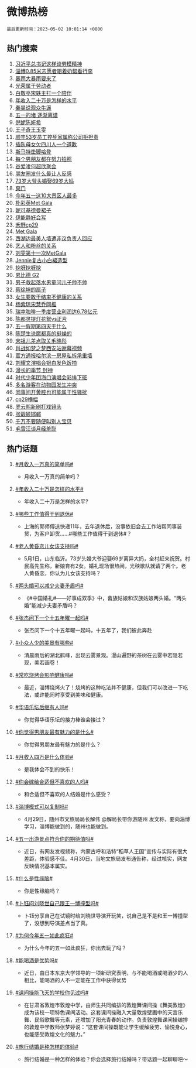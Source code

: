 # 微博热榜

`最后更新时间：2023-05-02 10:01:14 +0800`

## 热门搜索

1. [习近平总书记这样谈劳模精神](https://m.weibo.cn/search?containerid=100103type%3D1%26t%3D10%26q%3D%23%E4%B9%A0%E8%BF%91%E5%B9%B3%E6%80%BB%E4%B9%A6%E8%AE%B0%E8%BF%99%E6%A0%B7%E8%B0%88%E5%8A%B3%E6%A8%A1%E7%B2%BE%E7%A5%9E%23&stream_entry_id=51&isnewpage=1&extparam=seat%3D1%26c_type%3D51%26dgr%3D0%26cate%3D10103%26filter_type%3Drealtimehot%26stream_entry_id%3D51%26pos%3D0%26display_time%3D1682992872%26pre_seqid%3D1682992872600032425161&luicode=10000011&lfid=106003type%253D25%2526t%253D3%2526disable_hot%253D1%2526filter_type%253Drealtimehot)
1. [淄博0.85米志愿者喝着奶帮看行李](https://m.weibo.cn/search?containerid=100103type%3D1%26t%3D10%26q%3D%23%E6%B7%84%E5%8D%9A0.85%E7%B1%B3%E5%BF%97%E6%84%BF%E8%80%85%E5%96%9D%E7%9D%80%E5%A5%B6%E5%B8%AE%E7%9C%8B%E8%A1%8C%E6%9D%8E%23&stream_entry_id=31&isnewpage=1&extparam=seat%3D1%26c_type%3D31%26flag%3D1%26lcate%3D5001%26stream_entry_id%3D31%26filter_type%3Drealtimehot%26realpos%3D1%26q%3D%2523%25E6%25B7%2584%25E5%258D%259A0.85%25E7%25B1%25B3%25E5%25BF%2597%25E6%2584%25BF%25E8%2580%2585%25E5%2596%259D%25E7%259D%2580%25E5%25A5%25B6%25E5%25B8%25AE%25E7%259C%258B%25E8%25A1%258C%25E6%259D%258E%2523%26band_rank%3D1%26dgr%3D0%26pos%3D0%26cate%3D5001%26display_time%3D1682992872%26pre_seqid%3D1682992872600032425161&luicode=10000011&lfid=106003type%253D25%2526t%253D3%2526disable_hot%253D1%2526filter_type%253Drealtimehot)
1. [暴雨大暴雨要来了](https://m.weibo.cn/search?containerid=100103type%3D1%26t%3D10%26q%3D%23%E6%9A%B4%E9%9B%A8%E5%A4%A7%E6%9A%B4%E9%9B%A8%E8%A6%81%E6%9D%A5%E4%BA%86%23&stream_entry_id=31&isnewpage=1&extparam=seat%3D1%26c_type%3D31%26flag%3D2%26lcate%3D5001%26stream_entry_id%3D31%26filter_type%3Drealtimehot%26realpos%3D2%26q%3D%2523%25E6%259A%25B4%25E9%259B%25A8%25E5%25A4%25A7%25E6%259A%25B4%25E9%259B%25A8%25E8%25A6%2581%25E6%259D%25A5%25E4%25BA%2586%2523%26band_rank%3D2%26dgr%3D0%26pos%3D1%26cate%3D5001%26display_time%3D1682992872%26pre_seqid%3D1682992872600032425161&luicode=10000011&lfid=106003type%253D25%2526t%253D3%2526disable_hot%253D1%2526filter_type%253Drealtimehot)
1. [光荣属于劳动者](https://m.weibo.cn/search?containerid=100103type%3D1%26t%3D10%26q%3D%23%E5%85%89%E8%8D%A3%E5%B1%9E%E4%BA%8E%E5%8A%B3%E5%8A%A8%E8%80%85%23&stream_entry_id=31&isnewpage=1&extparam=seat%3D1%26c_type%3D31%26flag%3D0%26lcate%3D5001%26stream_entry_id%3D31%26filter_type%3Drealtimehot%26realpos%3D3%26q%3D%2523%25E5%2585%2589%25E8%258D%25A3%25E5%25B1%259E%25E4%25BA%258E%25E5%258A%25B3%25E5%258A%25A8%25E8%2580%2585%2523%26band_rank%3D3%26dgr%3D0%26pos%3D2%26cate%3D5001%26display_time%3D1682992872%26pre_seqid%3D1682992872600032425161&luicode=10000011&lfid=106003type%253D25%2526t%253D3%2526disable_hot%253D1%2526filter_type%253Drealtimehot)
1. [白敬亭宋轶主打一个陪伴](https://m.weibo.cn/search?containerid=100103type%3D1%26t%3D10%26q%3D%23%E7%99%BD%E6%95%AC%E4%BA%AD%E5%AE%8B%E8%BD%B6%E4%B8%BB%E6%89%93%E4%B8%80%E4%B8%AA%E9%99%AA%E4%BC%B4%23&stream_entry_id=31&isnewpage=1&extparam=seat%3D1%26c_type%3D31%26flag%3D2%26lcate%3D5001%26stream_entry_id%3D31%26filter_type%3Drealtimehot%26realpos%3D4%26q%3D%2523%25E7%2599%25BD%25E6%2595%25AC%25E4%25BA%25AD%25E5%25AE%258B%25E8%25BD%25B6%25E4%25B8%25BB%25E6%2589%2593%25E4%25B8%2580%25E4%25B8%25AA%25E9%2599%25AA%25E4%25BC%25B4%2523%26band_rank%3D4%26dgr%3D0%26pos%3D3%26cate%3D5001%26display_time%3D1682992872%26pre_seqid%3D1682992872600032425161&luicode=10000011&lfid=106003type%253D25%2526t%253D3%2526disable_hot%253D1%2526filter_type%253Drealtimehot)
1. [年收入二十万是怎样的水平](https://m.weibo.cn/search?containerid=100103type%3D1%26t%3D10%26q%3D%23%E5%B9%B4%E6%94%B6%E5%85%A5%E4%BA%8C%E5%8D%81%E4%B8%87%E6%98%AF%E6%80%8E%E6%A0%B7%E7%9A%84%E6%B0%B4%E5%B9%B3%23&stream_entry_id=31&isnewpage=1&extparam=seat%3D1%26c_type%3D31%26flag%3D1%26lcate%3D5001%26stream_entry_id%3D31%26filter_type%3Drealtimehot%26realpos%3D5%26q%3D%2523%25E5%25B9%25B4%25E6%2594%25B6%25E5%2585%25A5%25E4%25BA%258C%25E5%258D%2581%25E4%25B8%2587%25E6%2598%25AF%25E6%2580%258E%25E6%25A0%25B7%25E7%259A%2584%25E6%25B0%25B4%25E5%25B9%25B3%2523%26band_rank%3D5%26dgr%3D0%26pos%3D4%26cate%3D5001%26display_time%3D1682992872%26pre_seqid%3D1682992872600032425161&luicode=10000011&lfid=106003type%253D25%2526t%253D3%2526disable_hot%253D1%2526filter_type%253Drealtimehot)
1. [秦昊说观众牛逼](https://m.weibo.cn/search?containerid=100103type%3D1%26t%3D10%26q%3D%23%E7%A7%A6%E6%98%8A%E8%AF%B4%E8%A7%82%E4%BC%97%E7%89%9B%E9%80%BC%23&stream_entry_id=31&isnewpage=1&extparam=seat%3D1%26c_type%3D31%26flag%3D1%26lcate%3D5001%26stream_entry_id%3D31%26filter_type%3Drealtimehot%26realpos%3D6%26q%3D%2523%25E7%25A7%25A6%25E6%2598%258A%25E8%25AF%25B4%25E8%25A7%2582%25E4%25BC%2597%25E7%2589%259B%25E9%2580%25BC%2523%26band_rank%3D6%26dgr%3D0%26pos%3D5%26cate%3D5001%26display_time%3D1682992872%26pre_seqid%3D1682992872600032425161&luicode=10000011&lfid=106003type%253D25%2526t%253D3%2526disable_hot%253D1%2526filter_type%253Drealtimehot)
1. [五一的堵 逐渐离谱](https://m.weibo.cn/search?containerid=100103type%3D1%26t%3D10%26q%3D%E4%BA%94%E4%B8%80%E7%9A%84%E5%A0%B5+%E9%80%90%E6%B8%90%E7%A6%BB%E8%B0%B1&stream_entry_id=31&isnewpage=1&extparam=seat%3D1%26c_type%3D31%26flag%3D16%26lcate%3D5001%26stream_entry_id%3D31%26filter_type%3Drealtimehot%26realpos%3D7%26q%3D%25E4%25BA%2594%25E4%25B8%2580%25E7%259A%2584%25E5%25A0%25B5%2520%25E9%2580%2590%25E6%25B8%2590%25E7%25A6%25BB%25E8%25B0%25B1%26band_rank%3D7%26dgr%3D0%26pos%3D6%26cate%3D5001%26display_time%3D1682992872%26pre_seqid%3D1682992872600032425161&luicode=10000011&lfid=106003type%253D25%2526t%253D3%2526disable_hot%253D1%2526filter_type%253Drealtimehot)
1. [倪妮陈妍希](https://m.weibo.cn/search?containerid=100103type%3D1%26t%3D10%26q%3D%E5%80%AA%E5%A6%AE%E9%99%88%E5%A6%8D%E5%B8%8C&stream_entry_id=31&isnewpage=1&extparam=seat%3D1%26c_type%3D31%26flag%3D2%26lcate%3D5001%26stream_entry_id%3D31%26filter_type%3Drealtimehot%26realpos%3D8%26q%3D%25E5%2580%25AA%25E5%25A6%25AE%25E9%2599%2588%25E5%25A6%258D%25E5%25B8%258C%26band_rank%3D8%26dgr%3D0%26pos%3D7%26cate%3D5001%26display_time%3D1682992872%26pre_seqid%3D1682992872600032425161&luicode=10000011&lfid=106003type%253D25%2526t%253D3%2526disable_hot%253D1%2526filter_type%253Drealtimehot)
1. [王子奇王玉雯](https://m.weibo.cn/search?containerid=100103type%3D1%26t%3D10%26q%3D%E7%8E%8B%E5%AD%90%E5%A5%87%E7%8E%8B%E7%8E%89%E9%9B%AF&stream_entry_id=31&isnewpage=1&extparam=seat%3D1%26c_type%3D31%26flag%3D2%26lcate%3D5001%26stream_entry_id%3D31%26filter_type%3Drealtimehot%26realpos%3D9%26q%3D%25E7%258E%258B%25E5%25AD%2590%25E5%25A5%2587%25E7%258E%258B%25E7%258E%2589%25E9%259B%25AF%26band_rank%3D9%26dgr%3D0%26pos%3D8%26cate%3D5001%26display_time%3D1682992872%26pre_seqid%3D1682992872600032425161&luicode=10000011&lfid=106003type%253D25%2526t%253D3%2526disable_hot%253D1%2526filter_type%253Drealtimehot)
1. [顺丰53岁员工猝死家属称公司拒担责](https://m.weibo.cn/search?containerid=100103type%3D1%26t%3D10%26q%3D%23%E9%A1%BA%E4%B8%B053%E5%B2%81%E5%91%98%E5%B7%A5%E7%8C%9D%E6%AD%BB%E5%AE%B6%E5%B1%9E%E7%A7%B0%E5%85%AC%E5%8F%B8%E6%8B%92%E6%8B%85%E8%B4%A3%23&stream_entry_id=31&isnewpage=1&extparam=seat%3D1%26c_type%3D31%26flag%3D0%26lcate%3D5001%26stream_entry_id%3D31%26filter_type%3Drealtimehot%26realpos%3D10%26q%3D%2523%25E9%25A1%25BA%25E4%25B8%25B053%25E5%25B2%2581%25E5%2591%2598%25E5%25B7%25A5%25E7%258C%259D%25E6%25AD%25BB%25E5%25AE%25B6%25E5%25B1%259E%25E7%25A7%25B0%25E5%2585%25AC%25E5%258F%25B8%25E6%258B%2592%25E6%258B%2585%25E8%25B4%25A3%2523%26band_rank%3D10%26dgr%3D0%26pos%3D9%26cate%3D5001%26display_time%3D1682992872%26pre_seqid%3D1682992872600032425161&luicode=10000011&lfid=106003type%253D25%2526t%253D3%2526disable_hot%253D1%2526filter_type%253Drealtimehot)
1. [插队母女欠四川人一个道歉](https://m.weibo.cn/search?containerid=100103type%3D1%26t%3D10%26q%3D%23%E6%8F%92%E9%98%9F%E6%AF%8D%E5%A5%B3%E6%AC%A0%E5%9B%9B%E5%B7%9D%E4%BA%BA%E4%B8%80%E4%B8%AA%E9%81%93%E6%AD%89%23&stream_entry_id=31&isnewpage=1&extparam=seat%3D1%26c_type%3D31%26flag%3D1%26lcate%3D5001%26stream_entry_id%3D31%26filter_type%3Drealtimehot%26realpos%3D11%26q%3D%2523%25E6%258F%2592%25E9%2598%259F%25E6%25AF%258D%25E5%25A5%25B3%25E6%25AC%25A0%25E5%259B%259B%25E5%25B7%259D%25E4%25BA%25BA%25E4%25B8%2580%25E4%25B8%25AA%25E9%2581%2593%25E6%25AD%2589%2523%26band_rank%3D11%26dgr%3D0%26pos%3D10%26cate%3D5001%26display_time%3D1682992872%26pre_seqid%3D1682992872600032425161&luicode=10000011&lfid=106003type%253D25%2526t%253D3%2526disable_hot%253D1%2526filter_type%253Drealtimehot)
1. [斯马特垫脚哈登](https://m.weibo.cn/search?containerid=100103type%3D1%26t%3D10%26q%3D%23%E6%96%AF%E9%A9%AC%E7%89%B9%E5%9E%AB%E8%84%9A%E5%93%88%E7%99%BB%23&stream_entry_id=31&isnewpage=1&extparam=seat%3D1%26c_type%3D31%26flag%3D1%26lcate%3D5001%26stream_entry_id%3D31%26filter_type%3Drealtimehot%26realpos%3D12%26q%3D%2523%25E6%2596%25AF%25E9%25A9%25AC%25E7%2589%25B9%25E5%259E%25AB%25E8%2584%259A%25E5%2593%2588%25E7%2599%25BB%2523%26band_rank%3D12%26dgr%3D0%26pos%3D11%26cate%3D5001%26display_time%3D1682992872%26pre_seqid%3D1682992872600032425161&luicode=10000011&lfid=106003type%253D25%2526t%253D3%2526disable_hot%253D1%2526filter_type%253Drealtimehot)
1. [每个男朋友都在努力拍照](https://m.weibo.cn/search?containerid=100103type%3D1%26t%3D10%26q%3D%E6%AF%8F%E4%B8%AA%E7%94%B7%E6%9C%8B%E5%8F%8B%E9%83%BD%E5%9C%A8%E5%8A%AA%E5%8A%9B%E6%8B%8D%E7%85%A7&stream_entry_id=31&isnewpage=1&extparam=seat%3D1%26c_type%3D31%26flag%3D1%26lcate%3D5001%26stream_entry_id%3D31%26filter_type%3Drealtimehot%26realpos%3D13%26q%3D%25E6%25AF%258F%25E4%25B8%25AA%25E7%2594%25B7%25E6%259C%258B%25E5%258F%258B%25E9%2583%25BD%25E5%259C%25A8%25E5%258A%25AA%25E5%258A%259B%25E6%258B%258D%25E7%2585%25A7%26band_rank%3D13%26dgr%3D0%26pos%3D12%26cate%3D5001%26display_time%3D1682992872%26pre_seqid%3D1682992872600032425161&luicode=10000011&lfid=106003type%253D25%2526t%253D3%2526disable_hot%253D1%2526filter_type%253Drealtimehot)
1. [谷爱凌何超欣聚会](https://m.weibo.cn/search?containerid=100103type%3D1%26t%3D10%26q%3D%E8%B0%B7%E7%88%B1%E5%87%8C%E4%BD%95%E8%B6%85%E6%AC%A3%E8%81%9A%E4%BC%9A&stream_entry_id=31&isnewpage=1&extparam=seat%3D1%26c_type%3D31%26flag%3D0%26lcate%3D5001%26stream_entry_id%3D31%26filter_type%3Drealtimehot%26realpos%3D14%26q%3D%25E8%25B0%25B7%25E7%2588%25B1%25E5%2587%258C%25E4%25BD%2595%25E8%25B6%2585%25E6%25AC%25A3%25E8%2581%259A%25E4%25BC%259A%26band_rank%3D14%26dgr%3D0%26pos%3D13%26cate%3D5001%26display_time%3D1682992872%26pre_seqid%3D1682992872600032425161&luicode=10000011&lfid=106003type%253D25%2526t%253D3%2526disable_hot%253D1%2526filter_type%253Drealtimehot)
1. [朋友圈发什么最让人反感](https://m.weibo.cn/search?containerid=100103type%3D1%26t%3D10%26q%3D%23%E6%9C%8B%E5%8F%8B%E5%9C%88%E5%8F%91%E4%BB%80%E4%B9%88%E6%9C%80%E8%AE%A9%E4%BA%BA%E5%8F%8D%E6%84%9F%23&stream_entry_id=31&isnewpage=1&extparam=seat%3D1%26c_type%3D31%26flag%3D0%26lcate%3D5001%26stream_entry_id%3D31%26filter_type%3Drealtimehot%26realpos%3D15%26q%3D%2523%25E6%259C%258B%25E5%258F%258B%25E5%259C%2588%25E5%258F%2591%25E4%25BB%2580%25E4%25B9%2588%25E6%259C%2580%25E8%25AE%25A9%25E4%25BA%25BA%25E5%258F%258D%25E6%2584%259F%2523%26band_rank%3D15%26dgr%3D0%26pos%3D14%26cate%3D5001%26display_time%3D1682992872%26pre_seqid%3D1682992872600032425161&luicode=10000011&lfid=106003type%253D25%2526t%253D3%2526disable_hot%253D1%2526filter_type%253Drealtimehot)
1. [73岁大爷头婚娶69岁大妈](https://m.weibo.cn/search?containerid=100103type%3D1%26t%3D10%26q%3D%2373%E5%B2%81%E5%A4%A7%E7%88%B7%E5%A4%B4%E5%A9%9A%E5%A8%B669%E5%B2%81%E5%A4%A7%E5%A6%88%23&stream_entry_id=31&isnewpage=1&extparam=seat%3D1%26c_type%3D31%26flag%3D0%26lcate%3D5001%26stream_entry_id%3D31%26filter_type%3Drealtimehot%26realpos%3D16%26q%3D%252373%25E5%25B2%2581%25E5%25A4%25A7%25E7%2588%25B7%25E5%25A4%25B4%25E5%25A9%259A%25E5%25A8%25B669%25E5%25B2%2581%25E5%25A4%25A7%25E5%25A6%2588%2523%26band_rank%3D16%26dgr%3D0%26pos%3D15%26cate%3D5001%26display_time%3D1682992872%26pre_seqid%3D1682992872600032425161&luicode=10000011&lfid=106003type%253D25%2526t%253D3%2526disable_hot%253D1%2526filter_type%253Drealtimehot)
1. [爽门](https://m.weibo.cn/search?containerid=100103type%3D1%26t%3D10%26q%3D%E7%88%BD%E9%97%A8&stream_entry_id=31&isnewpage=1&extparam=seat%3D1%26c_type%3D31%26flag%3D2%26lcate%3D5001%26stream_entry_id%3D31%26filter_type%3Drealtimehot%26realpos%3D17%26q%3D%25E7%2588%25BD%25E9%2597%25A8%26band_rank%3D17%26dgr%3D0%26pos%3D16%26cate%3D5001%26display_time%3D1682992872%26pre_seqid%3D1682992872600032425161&luicode=10000011&lfid=106003type%253D25%2526t%253D3%2526disable_hot%253D1%2526filter_type%253Drealtimehot)
1. [今年五一这10大景区人最多](https://m.weibo.cn/search?containerid=100103type%3D1%26t%3D10%26q%3D%23%E4%BB%8A%E5%B9%B4%E4%BA%94%E4%B8%80%E8%BF%9910%E5%A4%A7%E6%99%AF%E5%8C%BA%E4%BA%BA%E6%9C%80%E5%A4%9A%23&stream_entry_id=31&isnewpage=1&extparam=seat%3D1%26c_type%3D31%26flag%3D0%26lcate%3D5001%26stream_entry_id%3D31%26filter_type%3Drealtimehot%26realpos%3D18%26q%3D%2523%25E4%25BB%258A%25E5%25B9%25B4%25E4%25BA%2594%25E4%25B8%2580%25E8%25BF%259910%25E5%25A4%25A7%25E6%2599%25AF%25E5%258C%25BA%25E4%25BA%25BA%25E6%259C%2580%25E5%25A4%259A%2523%26band_rank%3D18%26dgr%3D0%26pos%3D17%26cate%3D5001%26display_time%3D1682992872%26pre_seqid%3D1682992872600032425161&luicode=10000011&lfid=106003type%253D25%2526t%253D3%2526disable_hot%253D1%2526filter_type%253Drealtimehot)
1. [朴彩英Met Gala](https://m.weibo.cn/search?containerid=100103type%3D1%26t%3D10%26q%3D%E6%9C%B4%E5%BD%A9%E8%8B%B1Met+Gala&stream_entry_id=31&isnewpage=1&extparam=seat%3D1%26c_type%3D31%26flag%3D1%26lcate%3D5001%26stream_entry_id%3D31%26filter_type%3Drealtimehot%26realpos%3D19%26q%3D%25E6%259C%25B4%25E5%25BD%25A9%25E8%258B%25B1Met%2520Gala%26band_rank%3D19%26dgr%3D0%26pos%3D18%26cate%3D5001%26display_time%3D1682992872%26pre_seqid%3D1682992872600032425161&luicode=10000011&lfid=106003type%253D25%2526t%253D3%2526disable_hot%253D1%2526filter_type%253Drealtimehot)
1. [妮可基德曼裙子](https://m.weibo.cn/search?containerid=100103type%3D1%26t%3D10%26q%3D%E5%A6%AE%E5%8F%AF%E5%9F%BA%E5%BE%B7%E6%9B%BC%E8%A3%99%E5%AD%90&stream_entry_id=31&isnewpage=1&extparam=seat%3D1%26c_type%3D31%26flag%3D1%26lcate%3D5001%26stream_entry_id%3D31%26filter_type%3Drealtimehot%26realpos%3D20%26q%3D%25E5%25A6%25AE%25E5%258F%25AF%25E5%259F%25BA%25E5%25BE%25B7%25E6%259B%25BC%25E8%25A3%2599%25E5%25AD%2590%26band_rank%3D20%26dgr%3D0%26pos%3D19%26cate%3D5001%26display_time%3D1682992872%26pre_seqid%3D1682992872600032425161&luicode=10000011&lfid=106003type%253D25%2526t%253D3%2526disable_hot%253D1%2526filter_type%253Drealtimehot)
1. [伊能静好会写](https://m.weibo.cn/search?containerid=100103type%3D1%26t%3D10%26q%3D%E4%BC%8A%E8%83%BD%E9%9D%99%E5%A5%BD%E4%BC%9A%E5%86%99&stream_entry_id=31&isnewpage=1&extparam=seat%3D1%26c_type%3D31%26flag%3D0%26lcate%3D5001%26stream_entry_id%3D31%26filter_type%3Drealtimehot%26realpos%3D21%26q%3D%25E4%25BC%258A%25E8%2583%25BD%25E9%259D%2599%25E5%25A5%25BD%25E4%25BC%259A%25E5%2586%2599%26band_rank%3D21%26dgr%3D0%26pos%3D20%26cate%3D5001%26display_time%3D1682992872%26pre_seqid%3D1682992872600032425161&luicode=10000011&lfid=106003type%253D25%2526t%253D3%2526disable_hot%253D1%2526filter_type%253Drealtimehot)
1. [禾野cp29](https://m.weibo.cn/search?containerid=100103type%3D1%26t%3D10%26q%3D%E7%A6%BE%E9%87%8Ecp29&stream_entry_id=31&isnewpage=1&extparam=seat%3D1%26c_type%3D31%26flag%3D1%26lcate%3D5001%26stream_entry_id%3D31%26filter_type%3Drealtimehot%26realpos%3D22%26q%3D%25E7%25A6%25BE%25E9%2587%258Ecp29%26band_rank%3D22%26dgr%3D0%26pos%3D21%26cate%3D5001%26display_time%3D1682992872%26pre_seqid%3D1682992872600032425161&luicode=10000011&lfid=106003type%253D25%2526t%253D3%2526disable_hot%253D1%2526filter_type%253Drealtimehot)
1. [Met Gala](https://m.weibo.cn/search?containerid=100103type%3D1%26t%3D10%26q%3DMet+Gala&stream_entry_id=31&isnewpage=1&extparam=seat%3D1%26c_type%3D31%26flag%3D0%26lcate%3D5001%26stream_entry_id%3D31%26filter_type%3Drealtimehot%26realpos%3D23%26q%3DMet%2520Gala%26band_rank%3D23%26dgr%3D0%26pos%3D22%26cate%3D5001%26display_time%3D1682992872%26pre_seqid%3D1682992872600032425161&luicode=10000011&lfid=106003type%253D25%2526t%253D3%2526disable_hot%253D1%2526filter_type%253Drealtimehot)
1. [西湖边最美人墙遭非议负责人回应](https://m.weibo.cn/search?containerid=100103type%3D1%26t%3D10%26q%3D%23%E8%A5%BF%E6%B9%96%E8%BE%B9%E6%9C%80%E7%BE%8E%E4%BA%BA%E5%A2%99%E9%81%AD%E9%9D%9E%E8%AE%AE%E8%B4%9F%E8%B4%A3%E4%BA%BA%E5%9B%9E%E5%BA%94%23&stream_entry_id=31&isnewpage=1&extparam=seat%3D1%26c_type%3D31%26flag%3D1%26lcate%3D5001%26stream_entry_id%3D31%26filter_type%3Drealtimehot%26realpos%3D24%26q%3D%2523%25E8%25A5%25BF%25E6%25B9%2596%25E8%25BE%25B9%25E6%259C%2580%25E7%25BE%258E%25E4%25BA%25BA%25E5%25A2%2599%25E9%2581%25AD%25E9%259D%259E%25E8%25AE%25AE%25E8%25B4%259F%25E8%25B4%25A3%25E4%25BA%25BA%25E5%259B%259E%25E5%25BA%2594%2523%26band_rank%3D24%26dgr%3D0%26pos%3D23%26cate%3D5001%26display_time%3D1682992872%26pre_seqid%3D1682992872600032425161&luicode=10000011&lfid=106003type%253D25%2526t%253D3%2526disable_hot%253D1%2526filter_type%253Drealtimehot)
1. [艺人和粉丝的关系](https://m.weibo.cn/search?containerid=100103type%3D1%26t%3D10%26q%3D%23%E8%89%BA%E4%BA%BA%E5%92%8C%E7%B2%89%E4%B8%9D%E7%9A%84%E5%85%B3%E7%B3%BB%23&stream_entry_id=31&isnewpage=1&extparam=seat%3D1%26c_type%3D31%26flag%3D1%26lcate%3D5001%26stream_entry_id%3D31%26filter_type%3Drealtimehot%26realpos%3D25%26q%3D%2523%25E8%2589%25BA%25E4%25BA%25BA%25E5%2592%258C%25E7%25B2%2589%25E4%25B8%259D%25E7%259A%2584%25E5%2585%25B3%25E7%25B3%25BB%2523%26band_rank%3D25%26dgr%3D0%26pos%3D24%26cate%3D5001%26display_time%3D1682992872%26pre_seqid%3D1682992872600032425161&luicode=10000011&lfid=106003type%253D25%2526t%253D3%2526disable_hot%253D1%2526filter_type%253Drealtimehot)
1. [刘雯第十一次MetGala](https://m.weibo.cn/search?containerid=100103type%3D1%26t%3D10%26q%3D%23%E5%88%98%E9%9B%AF%E7%AC%AC%E5%8D%81%E4%B8%80%E6%AC%A1MetGala%23&stream_entry_id=31&isnewpage=1&extparam=seat%3D1%26c_type%3D31%26flag%3D1%26lcate%3D5001%26stream_entry_id%3D31%26filter_type%3Drealtimehot%26realpos%3D26%26q%3D%2523%25E5%2588%2598%25E9%259B%25AF%25E7%25AC%25AC%25E5%258D%2581%25E4%25B8%2580%25E6%25AC%25A1MetGala%2523%26band_rank%3D26%26dgr%3D0%26pos%3D25%26cate%3D5001%26display_time%3D1682992872%26pre_seqid%3D1682992872600032425161&luicode=10000011&lfid=106003type%253D25%2526t%253D3%2526disable_hot%253D1%2526filter_type%253Drealtimehot)
1. [Jennie复古小白裙造型](https://m.weibo.cn/search?containerid=100103type%3D1%26t%3D10%26q%3D%23Jennie%E5%A4%8D%E5%8F%A4%E5%B0%8F%E7%99%BD%E8%A3%99%E9%80%A0%E5%9E%8B%23&stream_entry_id=31&isnewpage=1&extparam=seat%3D1%26c_type%3D31%26flag%3D1%26lcate%3D5001%26stream_entry_id%3D31%26filter_type%3Drealtimehot%26realpos%3D27%26q%3D%2523Jennie%25E5%25A4%258D%25E5%258F%25A4%25E5%25B0%258F%25E7%2599%25BD%25E8%25A3%2599%25E9%2580%25A0%25E5%259E%258B%2523%26band_rank%3D27%26dgr%3D0%26pos%3D26%26cate%3D5001%26display_time%3D1682992872%26pre_seqid%3D1682992872600032425161&luicode=10000011&lfid=106003type%253D25%2526t%253D3%2526disable_hot%253D1%2526filter_type%253Drealtimehot)
1. [挖呀挖呀挖](https://m.weibo.cn/search?containerid=100103type%3D1%26t%3D10%26q%3D%E6%8C%96%E5%91%80%E6%8C%96%E5%91%80%E6%8C%96&stream_entry_id=31&isnewpage=1&extparam=seat%3D1%26c_type%3D31%26flag%3D1%26lcate%3D5001%26stream_entry_id%3D31%26filter_type%3Drealtimehot%26realpos%3D28%26q%3D%25E6%258C%2596%25E5%2591%2580%25E6%258C%2596%25E5%2591%2580%25E6%258C%2596%26band_rank%3D28%26dgr%3D0%26pos%3D27%26cate%3D5001%26display_time%3D1682992872%26pre_seqid%3D1682992872600032425161&luicode=10000011&lfid=106003type%253D25%2526t%253D3%2526disable_hot%253D1%2526filter_type%253Drealtimehot)
1. [恩比德 G2](https://m.weibo.cn/search?containerid=100103type%3D1%26t%3D10%26q%3D%E6%81%A9%E6%AF%94%E5%BE%B7+G2&stream_entry_id=31&isnewpage=1&extparam=seat%3D1%26c_type%3D31%26flag%3D1%26lcate%3D5001%26stream_entry_id%3D31%26filter_type%3Drealtimehot%26realpos%3D29%26q%3D%25E6%2581%25A9%25E6%25AF%2594%25E5%25BE%25B7%2520G2%26band_rank%3D29%26dgr%3D0%26pos%3D28%26cate%3D5001%26display_time%3D1682992872%26pre_seqid%3D1682992872600032425161&luicode=10000011&lfid=106003type%253D25%2526t%253D3%2526disable_hot%253D1%2526filter_type%253Drealtimehot)
1. [男子救起落水男童问儿子帅不帅](https://m.weibo.cn/search?containerid=100103type%3D1%26t%3D10%26q%3D%23%E7%94%B7%E5%AD%90%E6%95%91%E8%B5%B7%E8%90%BD%E6%B0%B4%E7%94%B7%E7%AB%A5%E9%97%AE%E5%84%BF%E5%AD%90%E5%B8%85%E4%B8%8D%E5%B8%85%23&stream_entry_id=31&isnewpage=1&extparam=seat%3D1%26c_type%3D31%26flag%3D1%26lcate%3D5001%26stream_entry_id%3D31%26filter_type%3Drealtimehot%26realpos%3D30%26q%3D%2523%25E7%2594%25B7%25E5%25AD%2590%25E6%2595%2591%25E8%25B5%25B7%25E8%2590%25BD%25E6%25B0%25B4%25E7%2594%25B7%25E7%25AB%25A5%25E9%2597%25AE%25E5%2584%25BF%25E5%25AD%2590%25E5%25B8%2585%25E4%25B8%258D%25E5%25B8%2585%2523%26band_rank%3D30%26dgr%3D0%26pos%3D29%26cate%3D5001%26display_time%3D1682992872%26pre_seqid%3D1682992872600032425161&luicode=10000011&lfid=106003type%253D25%2526t%253D3%2526disable_hot%253D1%2526filter_type%253Drealtimehot)
1. [蔡徐坤的扇子](https://m.weibo.cn/search?containerid=100103type%3D1%26t%3D10%26q%3D%23%E8%94%A1%E5%BE%90%E5%9D%A4%E7%9A%84%E6%89%87%E5%AD%90%23&stream_entry_id=31&isnewpage=1&extparam=seat%3D1%26c_type%3D31%26flag%3D1%26lcate%3D5001%26stream_entry_id%3D31%26filter_type%3Drealtimehot%26realpos%3D31%26q%3D%2523%25E8%2594%25A1%25E5%25BE%2590%25E5%259D%25A4%25E7%259A%2584%25E6%2589%2587%25E5%25AD%2590%2523%26band_rank%3D31%26dgr%3D0%26pos%3D30%26cate%3D5001%26display_time%3D1682992872%26pre_seqid%3D1682992872600032425161&luicode=10000011&lfid=106003type%253D25%2526t%253D3%2526disable_hot%253D1%2526filter_type%253Drealtimehot)
1. [女生要敢于结束不健康的关系](https://m.weibo.cn/search?containerid=100103type%3D1%26t%3D10%26q%3D%23%E5%A5%B3%E7%94%9F%E8%A6%81%E6%95%A2%E4%BA%8E%E7%BB%93%E6%9D%9F%E4%B8%8D%E5%81%A5%E5%BA%B7%E7%9A%84%E5%85%B3%E7%B3%BB%23&stream_entry_id=31&isnewpage=1&extparam=seat%3D1%26c_type%3D31%26flag%3D0%26lcate%3D5001%26stream_entry_id%3D31%26filter_type%3Drealtimehot%26realpos%3D32%26q%3D%2523%25E5%25A5%25B3%25E7%2594%259F%25E8%25A6%2581%25E6%2595%25A2%25E4%25BA%258E%25E7%25BB%2593%25E6%259D%259F%25E4%25B8%258D%25E5%2581%25A5%25E5%25BA%25B7%25E7%259A%2584%25E5%2585%25B3%25E7%25B3%25BB%2523%26band_rank%3D32%26dgr%3D0%26pos%3D31%26cate%3D5001%26display_time%3D1682992872%26pre_seqid%3D1682992872600032425161&luicode=10000011&lfid=106003type%253D25%2526t%253D3%2526disable_hot%253D1%2526filter_type%253Drealtimehot)
1. [杨紫琼宋慧乔同框](https://m.weibo.cn/search?containerid=100103type%3D1%26t%3D10%26q%3D%23%E6%9D%A8%E7%B4%AB%E7%90%BC%E5%AE%8B%E6%85%A7%E4%B9%94%E5%90%8C%E6%A1%86%23&stream_entry_id=31&isnewpage=1&extparam=seat%3D1%26c_type%3D31%26flag%3D1%26lcate%3D5001%26stream_entry_id%3D31%26filter_type%3Drealtimehot%26realpos%3D33%26q%3D%2523%25E6%259D%25A8%25E7%25B4%25AB%25E7%2590%25BC%25E5%25AE%258B%25E6%2585%25A7%25E4%25B9%2594%25E5%2590%258C%25E6%25A1%2586%2523%26band_rank%3D33%26dgr%3D0%26pos%3D32%26cate%3D5001%26display_time%3D1682992872%26pre_seqid%3D1682992872600032425161&luicode=10000011&lfid=106003type%253D25%2526t%253D3%2526disable_hot%253D1%2526filter_type%253Drealtimehot)
1. [瑞幸咖啡一季度营业利润达6.78亿元](https://m.weibo.cn/search?containerid=100103type%3D1%26t%3D10%26q%3D%23%E7%91%9E%E5%B9%B8%E5%92%96%E5%95%A1%E4%B8%80%E5%AD%A3%E5%BA%A6%E8%90%A5%E4%B8%9A%E5%88%A9%E6%B6%A6%E8%BE%BE6.78%E4%BA%BF%E5%85%83%23&stream_entry_id=31&isnewpage=1&extparam=seat%3D1%26c_type%3D31%26flag%3D1%26lcate%3D5001%26stream_entry_id%3D31%26filter_type%3Drealtimehot%26realpos%3D34%26q%3D%2523%25E7%2591%259E%25E5%25B9%25B8%25E5%2592%2596%25E5%2595%25A1%25E4%25B8%2580%25E5%25AD%25A3%25E5%25BA%25A6%25E8%2590%25A5%25E4%25B8%259A%25E5%2588%25A9%25E6%25B6%25A6%25E8%25BE%25BE6.78%25E4%25BA%25BF%25E5%2585%2583%2523%26band_rank%3D34%26dgr%3D0%26pos%3D33%26cate%3D5001%26display_time%3D1682992872%26pre_seqid%3D1682992872600032425161&luicode=10000011&lfid=106003type%253D25%2526t%253D3%2526disable_hot%253D1%2526filter_type%253Drealtimehot)
1. [陈都灵提灯花絮vs正片](https://m.weibo.cn/search?containerid=100103type%3D1%26t%3D10%26q%3D%23%E9%99%88%E9%83%BD%E7%81%B5%E6%8F%90%E7%81%AF%E8%8A%B1%E7%B5%AEvs%E6%AD%A3%E7%89%87%23&stream_entry_id=31&isnewpage=1&extparam=seat%3D1%26c_type%3D31%26flag%3D0%26lcate%3D5001%26stream_entry_id%3D31%26filter_type%3Drealtimehot%26realpos%3D35%26q%3D%2523%25E9%2599%2588%25E9%2583%25BD%25E7%2581%25B5%25E6%258F%2590%25E7%2581%25AF%25E8%258A%25B1%25E7%25B5%25AEvs%25E6%25AD%25A3%25E7%2589%2587%2523%26band_rank%3D35%26dgr%3D0%26pos%3D34%26cate%3D5001%26display_time%3D1682992872%26pre_seqid%3D1682992872600032425161&luicode=10000011&lfid=106003type%253D25%2526t%253D3%2526disable_hot%253D1%2526filter_type%253Drealtimehot)
1. [五一假期第四天干什么](https://m.weibo.cn/search?containerid=100103type%3D1%26t%3D10%26q%3D%23%E4%BA%94%E4%B8%80%E5%81%87%E6%9C%9F%E7%AC%AC%E5%9B%9B%E5%A4%A9%E5%B9%B2%E4%BB%80%E4%B9%88%23&stream_entry_id=31&isnewpage=1&extparam=seat%3D1%26c_type%3D31%26flag%3D1%26lcate%3D5001%26stream_entry_id%3D31%26filter_type%3Drealtimehot%26realpos%3D36%26q%3D%2523%25E4%25BA%2594%25E4%25B8%2580%25E5%2581%2587%25E6%259C%259F%25E7%25AC%25AC%25E5%259B%259B%25E5%25A4%25A9%25E5%25B9%25B2%25E4%25BB%2580%25E4%25B9%2588%2523%26band_rank%3D36%26dgr%3D0%26pos%3D35%26cate%3D5001%26display_time%3D1682992872%26pre_seqid%3D1682992872600032425161&luicode=10000011&lfid=106003type%253D25%2526t%253D3%2526disable_hot%253D1%2526filter_type%253Drealtimehot)
1. [陈楚生说魔都真的挺燥的](https://m.weibo.cn/search?containerid=100103type%3D1%26t%3D10%26q%3D%23%E9%99%88%E6%A5%9A%E7%94%9F%E8%AF%B4%E9%AD%94%E9%83%BD%E7%9C%9F%E7%9A%84%E6%8C%BA%E7%87%A5%E7%9A%84%23&stream_entry_id=31&isnewpage=1&extparam=seat%3D1%26c_type%3D31%26flag%3D1%26lcate%3D5001%26stream_entry_id%3D31%26filter_type%3Drealtimehot%26realpos%3D37%26q%3D%2523%25E9%2599%2588%25E6%25A5%259A%25E7%2594%259F%25E8%25AF%25B4%25E9%25AD%2594%25E9%2583%25BD%25E7%259C%259F%25E7%259A%2584%25E6%258C%25BA%25E7%2587%25A5%25E7%259A%2584%2523%26band_rank%3D37%26dgr%3D0%26pos%3D36%26cate%3D5001%26display_time%3D1682992872%26pre_seqid%3D1682992872600032425161&luicode=10000011&lfid=106003type%253D25%2526t%253D3%2526disable_hot%253D1%2526filter_type%253Drealtimehot)
1. [宋祖儿差点取关毛晓彤](https://m.weibo.cn/search?containerid=100103type%3D1%26t%3D10%26q%3D%23%E5%AE%8B%E7%A5%96%E5%84%BF%E5%B7%AE%E7%82%B9%E5%8F%96%E5%85%B3%E6%AF%9B%E6%99%93%E5%BD%A4%23&stream_entry_id=31&isnewpage=1&extparam=seat%3D1%26c_type%3D31%26flag%3D0%26lcate%3D5001%26stream_entry_id%3D31%26filter_type%3Drealtimehot%26realpos%3D38%26q%3D%2523%25E5%25AE%258B%25E7%25A5%2596%25E5%2584%25BF%25E5%25B7%25AE%25E7%2582%25B9%25E5%258F%2596%25E5%2585%25B3%25E6%25AF%259B%25E6%2599%2593%25E5%25BD%25A4%2523%26band_rank%3D38%26dgr%3D0%26pos%3D37%26cate%3D5001%26display_time%3D1682992872%26pre_seqid%3D1682992872600032425161&luicode=10000011&lfid=106003type%253D25%2526t%253D3%2526disable_hot%253D1%2526filter_type%253Drealtimehot)
1. [肖战如梦之梦西安站谢幕视频](https://m.weibo.cn/search?containerid=100103type%3D1%26t%3D10%26q%3D%23%E8%82%96%E6%88%98%E5%A6%82%E6%A2%A6%E4%B9%8B%E6%A2%A6%E8%A5%BF%E5%AE%89%E7%AB%99%E8%B0%A2%E5%B9%95%E8%A7%86%E9%A2%91%23&stream_entry_id=31&isnewpage=1&extparam=seat%3D1%26c_type%3D31%26flag%3D1%26lcate%3D5001%26stream_entry_id%3D31%26filter_type%3Drealtimehot%26realpos%3D39%26q%3D%2523%25E8%2582%2596%25E6%2588%2598%25E5%25A6%2582%25E6%25A2%25A6%25E4%25B9%258B%25E6%25A2%25A6%25E8%25A5%25BF%25E5%25AE%2589%25E7%25AB%2599%25E8%25B0%25A2%25E5%25B9%2595%25E8%25A7%2586%25E9%25A2%2591%2523%26band_rank%3D39%26dgr%3D0%26pos%3D38%26cate%3D5001%26display_time%3D1682992872%26pre_seqid%3D1682992872600032425161&luicode=10000011&lfid=106003type%253D25%2526t%253D3%2526disable_hot%253D1%2526filter_type%253Drealtimehot)
1. [官方通报哈尔滨一房屋私拆承重墙](https://m.weibo.cn/search?containerid=100103type%3D1%26t%3D10%26q%3D%23%E5%AE%98%E6%96%B9%E9%80%9A%E6%8A%A5%E5%93%88%E5%B0%94%E6%BB%A8%E4%B8%80%E6%88%BF%E5%B1%8B%E7%A7%81%E6%8B%86%E6%89%BF%E9%87%8D%E5%A2%99%23&stream_entry_id=31&isnewpage=1&extparam=seat%3D1%26c_type%3D31%26flag%3D0%26lcate%3D5001%26stream_entry_id%3D31%26filter_type%3Drealtimehot%26realpos%3D40%26q%3D%2523%25E5%25AE%2598%25E6%2596%25B9%25E9%2580%259A%25E6%258A%25A5%25E5%2593%2588%25E5%25B0%2594%25E6%25BB%25A8%25E4%25B8%2580%25E6%2588%25BF%25E5%25B1%258B%25E7%25A7%2581%25E6%258B%2586%25E6%2589%25BF%25E9%2587%258D%25E5%25A2%2599%2523%26band_rank%3D40%26dgr%3D0%26pos%3D39%26cate%3D5001%26display_time%3D1682992872%26pre_seqid%3D1682992872600032425161&luicode=10000011&lfid=106003type%253D25%2526t%253D3%2526disable_hot%253D1%2526filter_type%253Drealtimehot)
1. [刘耀文演唱会银白发色饭拍](https://m.weibo.cn/search?containerid=100103type%3D1%26t%3D10%26q%3D%23%E5%88%98%E8%80%80%E6%96%87%E6%BC%94%E5%94%B1%E4%BC%9A%E9%93%B6%E7%99%BD%E5%8F%91%E8%89%B2%E9%A5%AD%E6%8B%8D%23&stream_entry_id=31&isnewpage=1&extparam=seat%3D1%26c_type%3D31%26flag%3D1%26lcate%3D5001%26stream_entry_id%3D31%26filter_type%3Drealtimehot%26realpos%3D41%26q%3D%2523%25E5%2588%2598%25E8%2580%2580%25E6%2596%2587%25E6%25BC%2594%25E5%2594%25B1%25E4%25BC%259A%25E9%2593%25B6%25E7%2599%25BD%25E5%258F%2591%25E8%2589%25B2%25E9%25A5%25AD%25E6%258B%258D%2523%26band_rank%3D41%26dgr%3D0%26pos%3D40%26cate%3D5001%26display_time%3D1682992872%26pre_seqid%3D1682992872600032425161&luicode=10000011&lfid=106003type%253D25%2526t%253D3%2526disable_hot%253D1%2526filter_type%253Drealtimehot)
1. [漫长的季节 封神](https://m.weibo.cn/search?containerid=100103type%3D1%26t%3D10%26q%3D%E6%BC%AB%E9%95%BF%E7%9A%84%E5%AD%A3%E8%8A%82+%E5%B0%81%E7%A5%9E&stream_entry_id=31&isnewpage=1&extparam=seat%3D1%26c_type%3D31%26flag%3D0%26lcate%3D5001%26stream_entry_id%3D31%26filter_type%3Drealtimehot%26realpos%3D42%26q%3D%25E6%25BC%25AB%25E9%2595%25BF%25E7%259A%2584%25E5%25AD%25A3%25E8%258A%2582%2520%25E5%25B0%2581%25E7%25A5%259E%26band_rank%3D42%26dgr%3D0%26pos%3D41%26cate%3D5001%26display_time%3D1682992872%26pre_seqid%3D1682992872600032425161&luicode=10000011&lfid=106003type%253D25%2526t%253D3%2526disable_hot%253D1%2526filter_type%253Drealtimehot)
1. [时代少年团海口演唱会彩排下班](https://m.weibo.cn/search?containerid=100103type%3D1%26t%3D10%26q%3D%23%E6%97%B6%E4%BB%A3%E5%B0%91%E5%B9%B4%E5%9B%A2%E6%B5%B7%E5%8F%A3%E6%BC%94%E5%94%B1%E4%BC%9A%E5%BD%A9%E6%8E%92%E4%B8%8B%E7%8F%AD%23&stream_entry_id=31&isnewpage=1&extparam=seat%3D1%26c_type%3D31%26flag%3D1%26lcate%3D5001%26stream_entry_id%3D31%26filter_type%3Drealtimehot%26realpos%3D43%26q%3D%2523%25E6%2597%25B6%25E4%25BB%25A3%25E5%25B0%2591%25E5%25B9%25B4%25E5%259B%25A2%25E6%25B5%25B7%25E5%258F%25A3%25E6%25BC%2594%25E5%2594%25B1%25E4%25BC%259A%25E5%25BD%25A9%25E6%258E%2592%25E4%25B8%258B%25E7%258F%25AD%2523%26band_rank%3D43%26dgr%3D0%26pos%3D42%26cate%3D5001%26display_time%3D1682992872%26pre_seqid%3D1682992872600032425161&luicode=10000011&lfid=106003type%253D25%2526t%253D3%2526disable_hot%253D1%2526filter_type%253Drealtimehot)
1. [多名游客在动物园发生冲突](https://m.weibo.cn/search?containerid=100103type%3D1%26t%3D10%26q%3D%23%E5%A4%9A%E5%90%8D%E6%B8%B8%E5%AE%A2%E5%9C%A8%E5%8A%A8%E7%89%A9%E5%9B%AD%E5%8F%91%E7%94%9F%E5%86%B2%E7%AA%81%23&stream_entry_id=31&isnewpage=1&extparam=seat%3D1%26c_type%3D31%26flag%3D0%26lcate%3D5001%26stream_entry_id%3D31%26filter_type%3Drealtimehot%26realpos%3D44%26q%3D%2523%25E5%25A4%259A%25E5%2590%258D%25E6%25B8%25B8%25E5%25AE%25A2%25E5%259C%25A8%25E5%258A%25A8%25E7%2589%25A9%25E5%259B%25AD%25E5%258F%2591%25E7%2594%259F%25E5%2586%25B2%25E7%25AA%2581%2523%26band_rank%3D44%26dgr%3D0%26pos%3D43%26cate%3D5001%26display_time%3D1682992872%26pre_seqid%3D1682992872600032425161&luicode=10000011&lfid=106003type%253D25%2526t%253D3%2526disable_hot%253D1%2526filter_type%253Drealtimehot)
1. [同事间开黄腔也可能属于性骚扰](https://m.weibo.cn/search?containerid=100103type%3D1%26t%3D10%26q%3D%23%E5%90%8C%E4%BA%8B%E9%97%B4%E5%BC%80%E9%BB%84%E8%85%94%E4%B9%9F%E5%8F%AF%E8%83%BD%E5%B1%9E%E4%BA%8E%E6%80%A7%E9%AA%9A%E6%89%B0%23&stream_entry_id=31&isnewpage=1&extparam=seat%3D1%26c_type%3D31%26flag%3D0%26lcate%3D5001%26stream_entry_id%3D31%26filter_type%3Drealtimehot%26realpos%3D45%26q%3D%2523%25E5%2590%258C%25E4%25BA%258B%25E9%2597%25B4%25E5%25BC%2580%25E9%25BB%2584%25E8%2585%2594%25E4%25B9%259F%25E5%258F%25AF%25E8%2583%25BD%25E5%25B1%259E%25E4%25BA%258E%25E6%2580%25A7%25E9%25AA%259A%25E6%2589%25B0%2523%26band_rank%3D45%26dgr%3D0%26pos%3D44%26cate%3D5001%26display_time%3D1682992872%26pre_seqid%3D1682992872600032425161&luicode=10000011&lfid=106003type%253D25%2526t%253D3%2526disable_hot%253D1%2526filter_type%253Drealtimehot)
1. [cp29横幅](https://m.weibo.cn/search?containerid=100103type%3D1%26t%3D10%26q%3Dcp29%E6%A8%AA%E5%B9%85&stream_entry_id=31&isnewpage=1&extparam=seat%3D1%26c_type%3D31%26flag%3D0%26lcate%3D5001%26stream_entry_id%3D31%26filter_type%3Drealtimehot%26realpos%3D46%26q%3Dcp29%25E6%25A8%25AA%25E5%25B9%2585%26band_rank%3D46%26dgr%3D0%26pos%3D45%26cate%3D5001%26display_time%3D1682992872%26pre_seqid%3D1682992872600032425161&luicode=10000011&lfid=106003type%253D25%2526t%253D3%2526disable_hot%253D1%2526filter_type%253Drealtimehot)
1. [罗云熙新剧打戏镜头](https://m.weibo.cn/search?containerid=100103type%3D1%26t%3D10%26q%3D%23%E7%BD%97%E4%BA%91%E7%86%99%E6%96%B0%E5%89%A7%E6%89%93%E6%88%8F%E9%95%9C%E5%A4%B4%23&stream_entry_id=31&isnewpage=1&extparam=seat%3D1%26c_type%3D31%26flag%3D0%26lcate%3D5001%26stream_entry_id%3D31%26filter_type%3Drealtimehot%26realpos%3D47%26q%3D%2523%25E7%25BD%2597%25E4%25BA%2591%25E7%2586%2599%25E6%2596%25B0%25E5%2589%25A7%25E6%2589%2593%25E6%2588%258F%25E9%2595%259C%25E5%25A4%25B4%2523%26band_rank%3D47%26dgr%3D0%26pos%3D46%26cate%3D5001%26display_time%3D1682992872%26pre_seqid%3D1682992872600032425161&luicode=10000011&lfid=106003type%253D25%2526t%253D3%2526disable_hot%253D1%2526filter_type%253Drealtimehot)
1. [张靓颖邯郸](https://m.weibo.cn/search?containerid=100103type%3D1%26t%3D10%26q%3D%E5%BC%A0%E9%9D%93%E9%A2%96%E9%82%AF%E9%83%B8&stream_entry_id=31&isnewpage=1&extparam=seat%3D1%26c_type%3D31%26flag%3D0%26lcate%3D5001%26stream_entry_id%3D31%26filter_type%3Drealtimehot%26realpos%3D48%26q%3D%25E5%25BC%25A0%25E9%259D%2593%25E9%25A2%2596%25E9%2582%25AF%25E9%2583%25B8%26band_rank%3D48%26dgr%3D0%26pos%3D47%26cate%3D5001%26display_time%3D1682992872%26pre_seqid%3D1682992872600032425161&luicode=10000011&lfid=106003type%253D25%2526t%253D3%2526disable_hot%253D1%2526filter_type%253Drealtimehot)
1. [千万不要随便叫别人宝贝](https://m.weibo.cn/search?containerid=100103type%3D1%26t%3D10%26q%3D%23%E5%8D%83%E4%B8%87%E4%B8%8D%E8%A6%81%E9%9A%8F%E4%BE%BF%E5%8F%AB%E5%88%AB%E4%BA%BA%E5%AE%9D%E8%B4%9D%23&stream_entry_id=31&isnewpage=1&extparam=seat%3D1%26c_type%3D31%26flag%3D0%26lcate%3D5001%26stream_entry_id%3D31%26filter_type%3Drealtimehot%26realpos%3D49%26q%3D%2523%25E5%258D%2583%25E4%25B8%2587%25E4%25B8%258D%25E8%25A6%2581%25E9%259A%258F%25E4%25BE%25BF%25E5%258F%25AB%25E5%2588%25AB%25E4%25BA%25BA%25E5%25AE%259D%25E8%25B4%259D%2523%26band_rank%3D49%26dgr%3D0%26pos%3D48%26cate%3D5001%26display_time%3D1682992872%26pre_seqid%3D1682992872600032425161&luicode=10000011&lfid=106003type%253D25%2526t%253D3%2526disable_hot%253D1%2526filter_type%253Drealtimehot)
1. [毛雪汪谈月经羞耻](https://m.weibo.cn/search?containerid=100103type%3D1%26t%3D10%26q%3D%23%E6%AF%9B%E9%9B%AA%E6%B1%AA%E8%B0%88%E6%9C%88%E7%BB%8F%E7%BE%9E%E8%80%BB%23&stream_entry_id=31&isnewpage=1&extparam=seat%3D1%26c_type%3D31%26flag%3D0%26lcate%3D5001%26stream_entry_id%3D31%26filter_type%3Drealtimehot%26realpos%3D50%26q%3D%2523%25E6%25AF%259B%25E9%259B%25AA%25E6%25B1%25AA%25E8%25B0%2588%25E6%259C%2588%25E7%25BB%258F%25E7%25BE%259E%25E8%2580%25BB%2523%26band_rank%3D50%26dgr%3D0%26pos%3D49%26cate%3D5001%26display_time%3D1682992872%26pre_seqid%3D1682992872600032425161&luicode=10000011&lfid=106003type%253D25%2526t%253D3%2526disable_hot%253D1%2526filter_type%253Drealtimehot)

## 热门话题

1. [#月收入一万真的简单吗#](https://m.weibo.cn/search?containerid=231522type%3D1%26t%3D10%26q%3D%23%E6%9C%88%E6%94%B6%E5%85%A5%E4%B8%80%E4%B8%87%E7%9C%9F%E7%9A%84%E7%AE%80%E5%8D%95%E5%90%97%23&stream_entry_id=128&isnewpage=1&extparam=seat%3D1%26c_type%3D128%26pos%3D1-0-0%26dgr%3D0%26cate%3D5004%26unitid%3D1682938897663%26lcate%3D5004%26display_time%3D1682992874%26pre_seqid%3D1682992874790917566231&luicode=10000011&lfid=231648_-_4)
    - 月收入一万真的简单吗？

1. [#年收入二十万是怎样的水平#](https://m.weibo.cn/search?containerid=231522type%3D1%26t%3D10%26q%3D%23%E5%B9%B4%E6%94%B6%E5%85%A5%E4%BA%8C%E5%8D%81%E4%B8%87%E6%98%AF%E6%80%8E%E6%A0%B7%E7%9A%84%E6%B0%B4%E5%B9%B3%23&stream_entry_id=128&isnewpage=1&extparam=seat%3D1%26c_type%3D128%26pos%3D1-0-1%26dgr%3D0%26cate%3D5004%26unitid%3D1682988072469%26lcate%3D5004%26display_time%3D1682992874%26pre_seqid%3D1682992874790917566231&luicode=10000011&lfid=231648_-_4)
    - 年收入二十万是怎样的水平? ​

1. [#哪些工作值得干到退休#](https://m.weibo.cn/search?containerid=231522type%3D1%26t%3D10%26q%3D%23%E5%93%AA%E4%BA%9B%E5%B7%A5%E4%BD%9C%E5%80%BC%E5%BE%97%E5%B9%B2%E5%88%B0%E9%80%80%E4%BC%91%23&stream_entry_id=128&isnewpage=1&extparam=seat%3D1%26c_type%3D128%26pos%3D1-0-2%26dgr%3D0%26cate%3D5004%26unitid%3D1682907675472%26lcate%3D5004%26display_time%3D1682992874%26pre_seqid%3D1682992874790917566231&luicode=10000011&lfid=231648_-_4)
    - 上海的郭师傅送快递11年，去年退休后，没事依旧会去工作站帮同事装货，为客户卸货……#哪些工作值得干到退休#？

1. [#老人黄昏恋儿女该支持吗#](https://m.weibo.cn/search?containerid=231522type%3D1%26t%3D10%26q%3D%23%E8%80%81%E4%BA%BA%E9%BB%84%E6%98%8F%E6%81%8B%E5%84%BF%E5%A5%B3%E8%AF%A5%E6%94%AF%E6%8C%81%E5%90%97%23&stream_entry_id=128&isnewpage=1&extparam=seat%3D1%26c_type%3D128%26pos%3D1-0-3%26dgr%3D0%26cate%3D5004%26unitid%3D1682984470450%26lcate%3D5004%26display_time%3D1682992874%26pre_seqid%3D1682992874790917566231&luicode=10000011&lfid=231648_-_4)
    - 5月1日，山东临沂。73岁头婚大爷迎娶69岁离异大妈，全村赶来祝贺。村民高先生称，新娘育有2女。婚礼现场很热闹，光秧歌队就请了两个。老人黄昏恋，你认为儿女该支持吗？

1. [#两头婚可以减少夫妻矛盾吗#](https://m.weibo.cn/search?containerid=231522type%3D1%26t%3D10%26q%3D%23%E4%B8%A4%E5%A4%B4%E5%A9%9A%E5%8F%AF%E4%BB%A5%E5%87%8F%E5%B0%91%E5%A4%AB%E5%A6%BB%E7%9F%9B%E7%9B%BE%E5%90%97%23&stream_entry_id=128&isnewpage=1&extparam=seat%3D1%26c_type%3D128%26pos%3D1-0-4%26dgr%3D0%26cate%3D5004%26unitid%3D1682862983574%26lcate%3D5004%26display_time%3D1682992874%26pre_seqid%3D1682992874790917566231&luicode=10000011&lfid=231648_-_4)
    - 《#中国婚礼#——好事成双季》中，畲族姑娘和汉族姑娘两头婚。“两头婚”能减少夫妻矛盾吗？

1. [#张杰问下一个十五年曜一起吗#](https://m.weibo.cn/search?containerid=231522type%3D1%26t%3D10%26q%3D%23%E5%BC%A0%E6%9D%B0%E9%97%AE%E4%B8%8B%E4%B8%80%E4%B8%AA%E5%8D%81%E4%BA%94%E5%B9%B4%E6%9B%9C%E4%B8%80%E8%B5%B7%E5%90%97%23&stream_entry_id=128&isnewpage=1&extparam=seat%3D1%26c_type%3D128%26pos%3D1-0-5%26dgr%3D0%26cate%3D5004%26unitid%3D1682985075949%26lcate%3D5004%26display_time%3D1682992874%26pre_seqid%3D1682992874790917566231&luicode=10000011&lfid=231648_-_4)
    - 张杰问下一个十五年曜一起吗，十五年了，我们彼此奔赴 ​

1. [#小众人少的美景有哪些#](https://m.weibo.cn/search?containerid=231522type%3D1%26t%3D10%26q%3D%23%E5%B0%8F%E4%BC%97%E4%BA%BA%E5%B0%91%E7%9A%84%E7%BE%8E%E6%99%AF%E6%9C%89%E5%93%AA%E4%BA%9B%23&stream_entry_id=128&isnewpage=1&extparam=seat%3D1%26c_type%3D128%26pos%3D1-0-6%26dgr%3D0%26cate%3D5004%26unitid%3D1682984475537%26lcate%3D5004%26display_time%3D1682992874%26pre_seqid%3D1682992874790917566231&luicode=10000011&lfid=231648_-_4)
    - 清晨雨后的湖北鹤峰，出现云雾景观。漫山遍野的茶树在云雾中若隐若现，美若画卷！

1. [#常吃烧烤会影响健康吗#](https://m.weibo.cn/search?containerid=231522type%3D1%26t%3D10%26q%3D%23%E5%B8%B8%E5%90%83%E7%83%A7%E7%83%A4%E4%BC%9A%E5%BD%B1%E5%93%8D%E5%81%A5%E5%BA%B7%E5%90%97%23&stream_entry_id=128&isnewpage=1&extparam=seat%3D1%26c_type%3D128%26pos%3D1-0-7%26dgr%3D0%26cate%3D5004%26unitid%3D1682988670522%26lcate%3D5004%26display_time%3D1682992874%26pre_seqid%3D1682992874790917566231&luicode=10000011&lfid=231648_-_4)
    - 最近，淄博烧烤火了！烧烤的这种吃法并不健康，但我们可以改进一下吃法，或许能同时享受到美味和健康。

1. [#华语乐坛后继有人吗#](https://m.weibo.cn/search?containerid=231522type%3D1%26t%3D10%26q%3D%23%E5%8D%8E%E8%AF%AD%E4%B9%90%E5%9D%9B%E5%90%8E%E7%BB%A7%E6%9C%89%E4%BA%BA%E5%90%97%23&stream_entry_id=128&isnewpage=1&extparam=seat%3D1%26c_type%3D128%26pos%3D1-0-8%26dgr%3D0%26cate%3D5004%26unitid%3D1682937672438%26lcate%3D5004%26display_time%3D1682992874%26pre_seqid%3D1682992874790917566231&luicode=10000011&lfid=231648_-_4)
    - 你觉得华语乐坛的接力棒谁会接过？

1. [#你觉得男朋友最有魅力的是什么#](https://m.weibo.cn/search?containerid=231522type%3D1%26t%3D10%26q%3D%23%E4%BD%A0%E8%A7%89%E5%BE%97%E7%94%B7%E6%9C%8B%E5%8F%8B%E6%9C%80%E6%9C%89%E9%AD%85%E5%8A%9B%E7%9A%84%E6%98%AF%E4%BB%80%E4%B9%88%23&stream_entry_id=128&isnewpage=1&extparam=seat%3D1%26c_type%3D128%26pos%3D1-0-9%26dgr%3D0%26cate%3D5004%26unitid%3D1682948187721%26lcate%3D5004%26display_time%3D1682992874%26pre_seqid%3D1682992874790917566231&luicode=10000011&lfid=231648_-_4)
    - 你觉得男朋友最有魅力的是什么？

1. [#月收入四万是什么体验#](https://m.weibo.cn/search?containerid=231522type%3D1%26t%3D10%26q%3D%23%E6%9C%88%E6%94%B6%E5%85%A5%E5%9B%9B%E4%B8%87%E6%98%AF%E4%BB%80%E4%B9%88%E4%BD%93%E9%AA%8C%23&stream_entry_id=128&isnewpage=1&extparam=seat%3D1%26c_type%3D128%26pos%3D1-0-10%26dgr%3D0%26cate%3D5004%26unitid%3D1682855179331%26lcate%3D5004%26display_time%3D1682992874%26pre_seqid%3D1682992874790917566231&luicode=10000011&lfid=231648_-_4)
    - 是我体会不到的快乐！

1. [#你会嫁给合适但不喜欢的人吗#](https://m.weibo.cn/search?containerid=231522type%3D1%26t%3D10%26q%3D%23%E4%BD%A0%E4%BC%9A%E5%AB%81%E7%BB%99%E5%90%88%E9%80%82%E4%BD%86%E4%B8%8D%E5%96%9C%E6%AC%A2%E7%9A%84%E4%BA%BA%E5%90%97%23&stream_entry_id=128&isnewpage=1&extparam=seat%3D1%26c_type%3D128%26pos%3D1-0-11%26dgr%3D0%26cate%3D5004%26unitid%3D1682915775102%26lcate%3D5004%26display_time%3D1682992874%26pre_seqid%3D1682992874790917566231&luicode=10000011&lfid=231648_-_4)
    - 和合适但不喜欢的人结婚是什么感受？

1. [#淄博模式可以复制吗#](https://m.weibo.cn/search?containerid=231522type%3D1%26t%3D10%26q%3D%23%E6%B7%84%E5%8D%9A%E6%A8%A1%E5%BC%8F%E5%8F%AF%E4%BB%A5%E5%A4%8D%E5%88%B6%E5%90%97%23&stream_entry_id=128&isnewpage=1&extparam=seat%3D1%26c_type%3D128%26pos%3D1-0-12%26dgr%3D0%26cate%3D5004%26unitid%3D1682826693545%26lcate%3D5004%26display_time%3D1682992874%26pre_seqid%3D1682992874790917566231&luicode=10000011&lfid=231648_-_4)
    - 4月29日，随州市文旅局局长解伟 @解局长带你游随州 发文称，要向淄博学习，淄博能做到的，随州也能做到。

1. [#五一出游景点符合你的期待值吗#](https://m.weibo.cn/search?containerid=231522type%3D1%26t%3D10%26q%3D%23%E4%BA%94%E4%B8%80%E5%87%BA%E6%B8%B8%E6%99%AF%E7%82%B9%E7%AC%A6%E5%90%88%E4%BD%A0%E7%9A%84%E6%9C%9F%E5%BE%85%E5%80%BC%E5%90%97%23&stream_entry_id=128&isnewpage=1&extparam=seat%3D1%26c_type%3D128%26pos%3D1-0-13%26dgr%3D0%26cate%3D5004%26unitid%3D1682987468069%26lcate%3D5004%26display_time%3D1682992874%26pre_seqid%3D1682992874790917566231&luicode=10000011&lfid=231648_-_4)
    - 近日，有网友发视频称，内蒙古呼和浩特“稻草人王国”宣传与实际有很大差距，体验感不佳。4月30日，当地文旅局发布通告称，经过核实，网友反映情况基本属实。

1. [#什么是性缘脑#](https://m.weibo.cn/search?containerid=231522type%3D1%26t%3D10%26q%3D%23%E4%BB%80%E4%B9%88%E6%98%AF%E6%80%A7%E7%BC%98%E8%84%91%23&stream_entry_id=128&isnewpage=1&extparam=seat%3D1%26c_type%3D128%26pos%3D1-0-14%26dgr%3D0%26cate%3D5004%26unitid%3D1682904675657%26lcate%3D5004%26display_time%3D1682992874%26pre_seqid%3D1682992874790917566231&luicode=10000011&lfid=231648_-_4)
    - 你是性缘脑吗？

1. [#卜钰问刘晓世自己跟王一博撞型吗#](https://m.weibo.cn/search?containerid=231522type%3D1%26t%3D10%26q%3D%23%E5%8D%9C%E9%92%B0%E9%97%AE%E5%88%98%E6%99%93%E4%B8%96%E8%87%AA%E5%B7%B1%E8%B7%9F%E7%8E%8B%E4%B8%80%E5%8D%9A%E6%92%9E%E5%9E%8B%E5%90%97%23&stream_entry_id=128&isnewpage=1&extparam=seat%3D1%26c_type%3D128%26pos%3D1-0-15%26dgr%3D0%26cate%3D5004%26unitid%3D1682944578360%26lcate%3D5004%26display_time%3D1682992874%26pre_seqid%3D1682992874790917566231&luicode=10000011&lfid=231648_-_4)
    - 卜钰分享自己在试镜时给刘晓世导演开玩笑，说自己是不是和王一博撞型了，没想到导演差点当了真。

1. [#为何今年五一如此疯狂#](https://m.weibo.cn/search?containerid=231522type%3D1%26t%3D10%26q%3D%23%E4%B8%BA%E4%BD%95%E4%BB%8A%E5%B9%B4%E4%BA%94%E4%B8%80%E5%A6%82%E6%AD%A4%E7%96%AF%E7%8B%82%23&stream_entry_id=128&isnewpage=1&extparam=seat%3D1%26c_type%3D128%26pos%3D1-0-16%26dgr%3D0%26cate%3D5004%26unitid%3D1682833283788%26lcate%3D5004%26display_time%3D1682992874%26pre_seqid%3D1682992874790917566231&luicode=10000011&lfid=231648_-_4)
    - 为什么今年的五一如此疯狂，你出去玩了吗？

1. [#能喝酒是优势吗#](https://m.weibo.cn/search?containerid=231522type%3D1%26t%3D10%26q%3D%23%E8%83%BD%E5%96%9D%E9%85%92%E6%98%AF%E4%BC%98%E5%8A%BF%E5%90%97%23&stream_entry_id=128&isnewpage=1&extparam=seat%3D1%26c_type%3D128%26pos%3D1-0-17%26dgr%3D0%26cate%3D5004%26unitid%3D1682914291461%26lcate%3D5004%26display_time%3D1682992874%26pre_seqid%3D1682992874790917566231&luicode=10000011&lfid=231648_-_4)
    - 近日，由日本东京大学领导的一项新研究表明，与不能喝酒或喝酒少的人相比，能喝酒的人不一定能在工作中获得优势

1. [#课间操能飞天的学校你见过吗#](https://m.weibo.cn/search?containerid=231522type%3D1%26t%3D10%26q%3D%23%E8%AF%BE%E9%97%B4%E6%93%8D%E8%83%BD%E9%A3%9E%E5%A4%A9%E7%9A%84%E5%AD%A6%E6%A0%A1%E4%BD%A0%E8%A7%81%E8%BF%87%E5%90%97%23&stream_entry_id=128&isnewpage=1&extparam=seat%3D1%26c_type%3D128%26pos%3D1-0-18%26dgr%3D0%26cate%3D5004%26unitid%3D1682841990973%26lcate%3D5004%26display_time%3D1682992874%26pre_seqid%3D1682992874790917566231&luicode=10000011&lfid=231648_-_4)
    - 在甘肃省敦煌市敦煌中学，由师生共同编排的敦煌舞课间操《舞美敦煌》成为该校一项特色课间活动。这套课间操融入大量敦煌壁画中的天宫乐舞、民俗歌舞等元素，还增加了阳光青春的动作。负责敦煌舞课间操编排的敦煌中学教师张梦婷说：“这套课间操既能让学生缓解疲劳、愉悦身心，也能感受敦煌文化的魅力。”

1. [#旅行结婚是种怎样的体验#](https://m.weibo.cn/search?containerid=231522type%3D1%26t%3D10%26q%3D%23%E6%97%85%E8%A1%8C%E7%BB%93%E5%A9%9A%E6%98%AF%E7%A7%8D%E6%80%8E%E6%A0%B7%E7%9A%84%E4%BD%93%E9%AA%8C%23&stream_entry_id=128&isnewpage=1&extparam=seat%3D1%26c_type%3D128%26pos%3D1-0-19%26dgr%3D0%26cate%3D5004%26unitid%3D1682838081671%26lcate%3D5004%26display_time%3D1682992874%26pre_seqid%3D1682992874790917566231&luicode=10000011&lfid=231648_-_4)
    - 旅行结婚是一种怎样的体验？你会选择旅行结婚吗？带话题一起聊聊吧～


